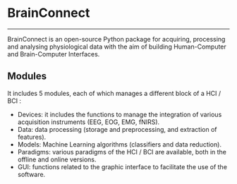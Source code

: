 
# BrainConnect
---
BrainConnect is an open-source Python package for acquiring, processing and analysing physiological data with the aim of building Human-Computer and Brain-Computer Interfaces. 

## Modules

It includes 5 modules, each of which manages a different block of a HCI / BCI :
* Devices: it includes the functions to manage the integration of various acquisition instruments (EEG, EOG, EMG, fNIRS).
* Data: data processing (storage and preprocessing, and extraction of features).
* Models: Machine Learning algorithms (classifiers and data reduction).
* Paradigms: various paradigms of the HCI / BCI are available, both in the offline and online versions.
* GUI: functions related to the graphic interface to facilitate the use of the software.
    

